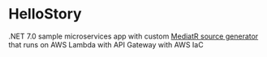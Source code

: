 # HelloStory
.NET 7.0 sample microservices app with custom [MediatR source generator](https://github.com/illunix/HelloStory/tree/main/src/api/Shared/HelloStory.API.CodeGeneration) that runs on AWS Lambda with API Gateway with AWS IaC
